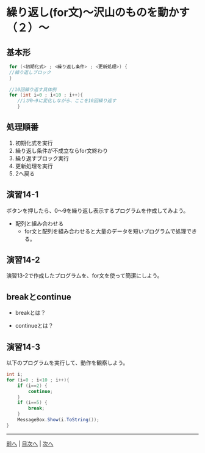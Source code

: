 # 繰り返し(for文)～沢山のものを動かす（２）～

## 基本形

```cs
 for (<初期化式> ; <繰り返し条件> ; <更新処理>) {
 //繰り返しブロック
 }
 
 //10回繰り返す具体例
 for (int i=0 ; i<10 ; i++){
    //iが0~9に変化しながら、ここを10回繰り返す
    }
 ```

## 処理順番
1. 初期化式を実行
2. 繰り返し条件が不成立ならfor文終わり
3. 繰り返すブロック実行
4. 更新処理を実行
5. 2へ戻る

## 演習14-1
ボタンを押したら、0～9を繰り返し表示するプログラムを作成してみよう。

- 配列と組み合わせる
  - for文と配列を組み合わせると大量のデータを短いプログラムで処理できる。

## 演習14-2
演習13-2で作成したプログラムを、for文を使って簡潔にしよう。

## breakとcontinue
- breakとは？

- continueとは？

## 演習14-3
以下のプログラムを実行して、動作を観察しよう。

```cs
int i;
for (i=0 ; i<10 ; i++){
    if (i==2) {
        continue;
    }
    if (i==5) {
        break;
    }
    MessageBox.Show(i.ToString());
}
```

---

[前へ](13.md) | [目次へ](README.md#%E7%9B%AE%E6%AC%A1) | [次へ](15.md)
